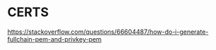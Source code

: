 # CERTS

https://stackoverflow.com/questions/66604487/how-do-i-generate-fullchain-pem-and-privkey-pem
